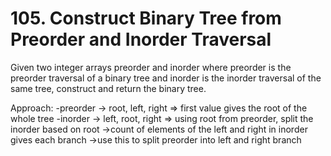 # 105. Construct Binary Tree from Preorder and Inorder Traversal

Given two integer arrays preorder and inorder where preorder is the preorder traversal of a binary tree and inorder is the inorder traversal of the same tree, construct and return the binary tree.

Approach:
-preorder -> root, left, right => first value gives the root of the whole tree
-inorder -> left, root, right => using root from preorder, split the inorder based on root
    ->count of elements of the left and right in inorder gives each branch
    ->use this to split preorder into left and right branch